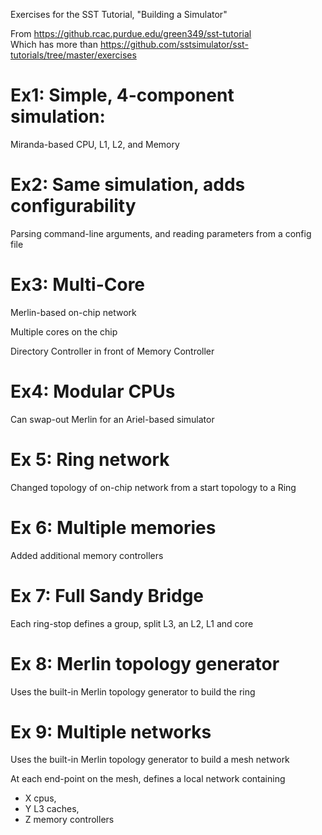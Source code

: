 Exercises for the SST Tutorial, "Building a Simulator"

From https://github.rcac.purdue.edu/green349/sst-tutorial <BR>
Which has more than https://github.com/sstsimulator/sst-tutorials/tree/master/exercises


# Ex1:    Simple, 4-component simulation:
 Miranda-based CPU, L1, L2, and Memory

# Ex2:    Same simulation, adds configurability
 Parsing command-line arguments, and reading parameters from a config file

# Ex3:    Multi-Core
 Merlin-based on-chip network

 Multiple cores on the chip

 Directory Controller in front of Memory Controller

# Ex4:    Modular CPUs
 Can swap-out Merlin for an Ariel-based simulator

# Ex 5:   Ring network
 Changed topology of on-chip network from a start topology to a Ring

# Ex 6:   Multiple memories
 Added additional memory controllers

# Ex 7:   Full Sandy Bridge
 Each ring-stop defines a group, split L3, an L2, L1 and core

# Ex 8:   Merlin topology generator
 Uses the built-in Merlin topology generator to build the ring

# Ex 9:   Multiple networks
Uses the built-in Merlin topology generator to build a mesh network

At each end-point on the mesh, defines a local network containing
* X cpus, 
* Y L3 caches, 
* Z memory controllers

